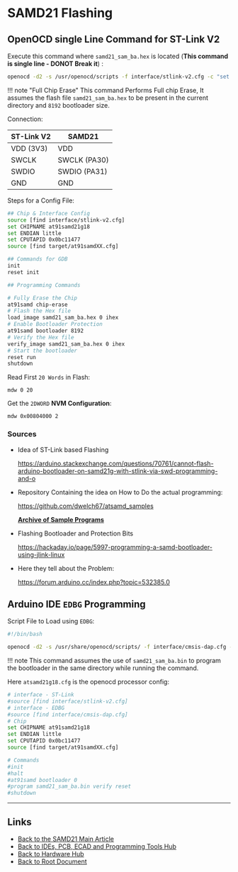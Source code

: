 # SAMD21 Flashing

## OpenOCD single Line Command for ST-Link V2

Execute this command where `samd21_sam_ba.hex` is located
(**This command is single line - DONOT Break it**) :

```sh
openocd -d2 -s /usr/openocd/scripts -f interface/stlink-v2.cfg -c "set CHIPNAME at91samd21g18;set ENDIAN little; set CPUTAPID 0x0bc11477; source [find target/at91samdXX.cfg]" -c "init; reset init; at91samd chip-erase; load_image samd21_sam_ba.hex 0 ihex; verify_image samd21_sam_ba.hex 0 ihex; reset run;exit"
```

!!! note "Full Chip Erase"
    This command Performs Full chip Erase, It assumes the flash file `samd21_sam_ba.hex` to be present in the current directory and `8192` bootloader size.

Connection:

| ST-Link V2 | SAMD21       |
| ---------- | ------------ |
| VDD (3V3)  | VDD          |
| SWCLK      | SWCLK (PA30) |
| SWDIO      | SWDIO (PA31) |
| GND        | GND          |

Steps for a Config File:

```sh
## Chip & Interface Config
source [find interface/stlink-v2.cfg]
set CHIPNAME at91samd21g18
set ENDIAN little
set CPUTAPID 0x0bc11477
source [find target/at91samdXX.cfg]

## Commands for GDB
init
reset init

## Programming Commands

# Fully Erase the Chip
at91samd chip-erase
# Flash the Hex file
load_image samd21_sam_ba.hex 0 ihex
# Enable Bootloader Protection
at91samd bootloader 8192
# Verify the Hex file
verify_image samd21_sam_ba.hex 0 ihex
# Start the bootloader
reset run
shutdown
```

Read First `20 Words` in Flash:

```
mdw 0 20
```

Get the `2DWORD` **NVM Configuration**:

```
mdw 0x00804000 2
```

### Sources

- Idea of ST-Link based Flashing

    <https://arduino.stackexchange.com/questions/70761/cannot-flash-arduino-bootloader-on-samd21g-with-stlink-via-swd-programming-and-o>

- Repository Containing the idea on How to Do the actual programming:

    <https://github.com/dwelch67/atsamd_samples>

    **[Archive of Sample Programs](./samd21-flashing/github_com_dwelch67_atsamd_samples-master.zip)**

- Flashing Bootloader and Protection Bits

    <https://hackaday.io/page/5997-programming-a-samd-bootloader-using-jlink-linux>

- Here they tell about the Problem:

    <https://forum.arduino.cc/index.php?topic=532385.0>

## Arduino IDE `EDBG` Programming

Script File to Load using `EDBG`:

```sh
#!/bin/bash

openocd -d2 -s /usr/share/openocd/scripts/ -f interface/cmsis-dap.cfg -f atsamd21g18.cfg -c "telnet_port disabled; init; halt; at91samd bootloader 0 ; program samd21_sam_ba.bin verify reset; shutdown"
```

!!! note
    This command assumes the use of `samd21_sam_ba.bin` to program the bootloader in the same directory while running the command.

Here `atsamd21g18.cfg` is the openocd processor config:

```sh
# interface - ST-Link
#source [find interface/stlink-v2.cfg]
# interface - EDBG
#source [find interface/cmsis-dap.cfg]
# Chip
set CHIPNAME at91samd21g18
set ENDIAN little
set CPUTAPID 0x0bc11477
source [find target/at91samdXX.cfg]

# Commands
#init
#halt
#at91samd bootloader 0
#program samd21_sam_ba.bin verify reset
#shutdown
```

----
<!-- Footer Begins Here -->
## Links

- [Back to the SAMD21 Main Article](../SAMD21.md)
- [Back to IDEs, PCB, ECAD and Programming Tools Hub](./README.md)
- [Back to Hardware Hub](../README.md)
- [Back to Root Document](../../README.md)
